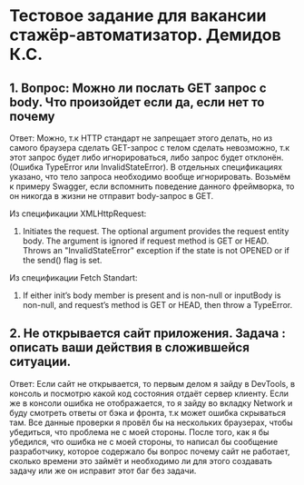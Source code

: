 # Тестовое задание для вакансии стажёр-автоматизатор. Демидов К.С.

## 1. Вопрос: Можно ли послать GET запрос с body. Что произойдет если да, если нет то почему
Ответ: 
Можно, т.к HTTP стандарт не запрещает этого делать, но из самого браузера сделать GET-запрос с телом сделать невозможно, т.к этот запрос будет либо игнорироваться, либо запрос будет отклонён. (Ошибка TypeError или InvalidStateError). В отдельных спецификациях указано, что тело запроса необходимо вообще игнорировать. Возьмём к примеру Swagger, если вспомнить поведение данного фреймворка, то он никогда в жизни не отправит body-запрос в GET.

Из спецификации XMLHttpRequest:
1. Initiates the request. The optional argument provides the request entity body. The argument is ignored if request method is GET or HEAD. Throws an "InvalidStateError" exception if the state is not OPENED or if the send() flag is set.

Из спецификации Fetch Standart:
1. If either init’s body member is present and is non-null or inputBody is non-null, and request’s method is GET or HEAD, then throw a TypeError.


## 2. Не открывается сайт приложения. Задача : описать ваши действия в сложившейся ситуации.
Ответ:
Если сайт не открывается, то первым делом я зайду в DevTools, в консоль и посмотрю какой код состояния отдаёт сервер клиенту. Если же в консоли ошибка не отображается, то я зайду во вкладку Network и буду смотреть ответы от бэка и фронта, т.к может ошибка скрываться там. Все данные проверки я провёл бы на нескольких браузерах, чтобы убедиться, что проблема не с моей стороны. После того, как я бы убедился, что ошибка не с моей стороны, то написал бы сообщение разработчику, которое содержало бы вопрос почему сайт не работает, сколько времени это займёт и необходимо ли для этого создавать задачу или же он исправит этот баг без задачи.
